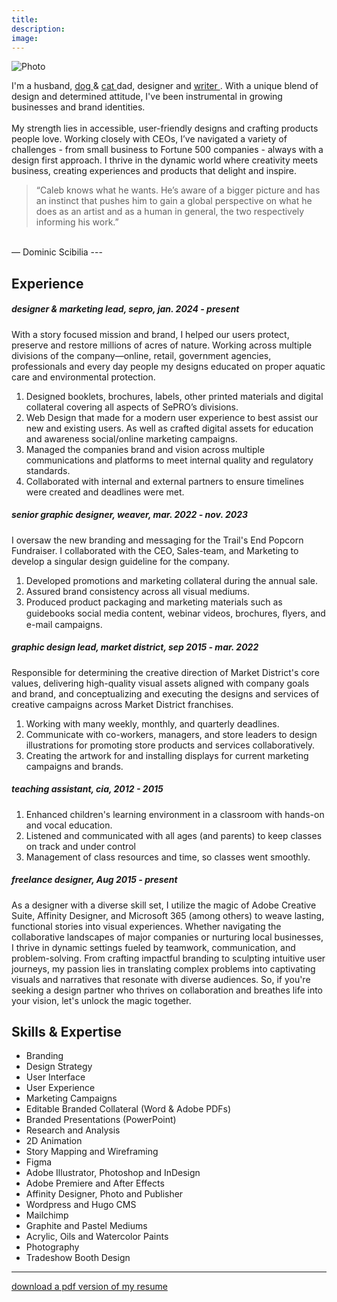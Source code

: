 ```yaml
---
title: 
description:
image: 
---
```

![Photo](/images/family.jpg)

I'm a husband, <a href= "/maple/"> dog </a> & <a href= "/sushi/"> cat </a> dad, designer and <a href= "https://calebmallen.com"> writer </a>. With a unique blend of design and determined attitude, I've been instrumental in growing businesses and brand identities.<br>
<br>
My strength lies in accessible, user-friendly designs and crafting products people love. Working closely with CEOs, I’ve navigated a variety of challenges - from small business to Fortune 500 companies - always with a design first approach.
I thrive in the dynamic world where creativity meets business, creating experiences and products that delight and inspire.

>“Caleb knows what he wants. He’s aware of a bigger picture and has an instinct that pushes him to gain a global perspective on what he does as an artist and as a human in general, the two respectively informing his work.”<br>
<br>
— Dominic Scibilia
---

## Experience

##### designer & marketing lead, sepro, jan. 2024 - present
With a story focused mission and brand, I helped our users protect, preserve and restore millions of acres of nature. Working across multiple divisions of the company—online, retail, government agencies, professionals and every day people my designs educated on proper aquatic care and environmental protection. 
1. Designed booklets, brochures, labels, other printed materials and digital collateral covering all aspects of SePRO’s divisions.
2. Web Design that made for a modern user experience to best assist our new and existing users. As well as crafted digital assets for education and awareness social/online marketing campaigns.
3. Managed the companies brand and vision across multiple communications and platforms to meet internal quality and regulatory standards.
4. Collaborated with internal and external partners to ensure timelines were created and deadlines were met.
##### senior graphic designer, weaver, mar. 2022 - nov. 2023
I oversaw the new branding and messaging for the Trail's End Popcorn Fundraiser. I collaborated with the CEO, Sales-team, and Marketing to develop a singular design guideline for the company.
1. Developed promotions and marketing collateral during the annual sale.
2. Assured brand consistency across all visual mediums.
3. Produced product packaging and marketing materials such as guidebooks social media content, webinar videos, brochures, ﬂyers, and e-mail campaigns.
##### graphic design lead, market district, sep 2015 - mar. 2022
Responsible for determining the creative direction of Market District's core values, delivering high-quality visual assets aligned with company goals and brand, and conceptualizing and executing the designs and services of creative campaigns across Market District franchises.
1. Working with many weekly, monthly, and quarterly deadlines.
2. Communicate with co-workers, managers, and store leaders to design illustrations for promoting store products and services collaboratively.
3. Creating the artwork for and installing displays for current marketing campaigns and brands.
##### teaching assistant, cia, 2012 - 2015
1. Enhanced children's learning environment in a classroom with hands-on and vocal education.
2. Listened and communicated with all ages (and parents) to keep classes on track and under control
3. Management of class resources and time, so classes went smoothly.
##### freelance designer, Aug 2015 - present
As a designer with a diverse skill set, I utilize the magic of Adobe Creative Suite, Affinity Designer, and Microsoft 365 (among others) to weave lasting, functional stories into visual experiences. Whether navigating the collaborative landscapes of major companies or nurturing local businesses, I thrive in dynamic settings fueled by teamwork, communication, and problem-solving. From crafting impactful branding to sculpting intuitive user journeys, my passion lies in translating complex problems into captivating visuals and narratives that resonate with diverse audiences. So, if you're seeking a design partner who thrives on collaboration and breathes life into your vision, let's unlock the magic together.

## Skills & Expertise
* Branding
* Design Strategy
* User Interface
* User Experience
* Marketing Campaigns
* Editable Branded Collateral (Word & Adobe PDFs)
* Branded Presentations (PowerPoint)
* Research and Analysis
* 2D Animation
* Story Mapping and Wireframing
* Figma
* Adobe Illustrator, Photoshop and InDesign
* Adobe Premiere and After Effects
* Affinity Designer, Photo and Publisher
* Wordpress and Hugo CMS
* Mailchimp
* Graphite and Pastel Mediums
* Acrylic, Oils and Watercolor Paints
* Photography
* Tradeshow Booth Design

---

[download a pdf version of my resume](/files/cAllen-Resume.pdf)
